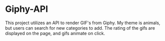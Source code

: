 # Giphy-API

This project utilizes an API to render GIF's from Giphy. My theme is animals, but users can search for new categories to add. The rating of the gifs are displayed on the page, and gifs animate on click. 
